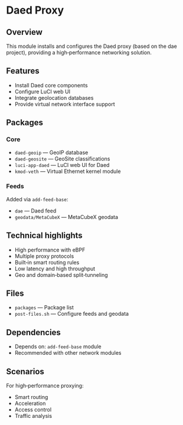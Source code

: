 # Daed Proxy

## Overview

This module installs and configures the Daed proxy (based on the dae project), providing a high‑performance networking solution.

## Features

- Install Daed core components
- Configure LuCI web UI
- Integrate geolocation databases
- Provide virtual network interface support

## Packages

### Core
- `daed-geoip` — GeoIP database
- `daed-geosite` — GeoSite classifications
- `luci-app-daed` — LuCI web UI for Daed
- `kmod-veth` — Virtual Ethernet kernel module

### Feeds
Added via `add-feed-base`:
- `dae` — Daed feed
- `geodata/MetaCubeX` — MetaCubeX geodata

## Technical highlights

- High performance with eBPF
- Multiple proxy protocols
- Built‑in smart routing rules
- Low latency and high throughput
- Geo and domain‑based split‑tunneling

## Files

- `packages` — Package list
- `post-files.sh` — Configure feeds and geodata

## Dependencies

- Depends on: `add-feed-base` module
- Recommended with other network modules

## Scenarios

For high‑performance proxying:
- Smart routing
- Acceleration
- Access control
- Traffic analysis
